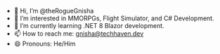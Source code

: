 - 👋 Hi, I’m @theRogueGnisha
- 👀 I’m interested in MMORPGs, Flight Simulator, and C# Development.
- 🌱 I’m currently learning .NET 8 Blazor development.
- 📫 How to reach me: gnisha@techhaven.dev
- 😄 Pronouns: He/Him

<!---
theRogueGnisha/theRogueGnisha is a ✨ special ✨ repository because its `README.md` (this file) appears on your GitHub profile.
You can click the Preview link to take a look at your changes.
--->
